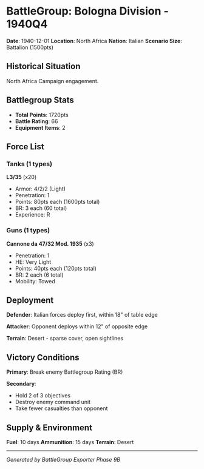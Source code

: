 # BattleGroup: Bologna Division - 1940Q4

**Date**: 1940-12-01
**Location**: North Africa
**Nation**: Italian
**Scenario Size**: Battalion (1500pts)

## Historical Situation

North Africa Campaign engagement.

## Battlegroup Stats

- **Total Points**: 1720pts
- **Battle Rating**: 66
- **Equipment Items**: 2

## Force List

### Tanks (1 types)

**L3/35** (x20)
- Armor: 4/2/2 (Light)
- Penetration: 1
- Points: 80pts each (1600pts total)
- BR: 3 each (60 total)
- Experience: R

### Guns (1 types)

**Cannone da 47/32 Mod. 1935** (x3)
- Penetration: 1
- HE: Very Light
- Points: 40pts each (120pts total)
- BR: 2 each (6 total)
- Mobility: Towed


## Deployment

**Defender**: Italian forces deploy first, within 18" of table edge

**Attacker**: Opponent deploys within 12" of opposite edge

**Terrain**: Desert - sparse cover, open sightlines

## Victory Conditions

**Primary**: Break enemy Battlegroup Rating (BR)

**Secondary**:
- Hold 2 of 3 objectives
- Destroy enemy command unit
- Take fewer casualties than opponent

## Supply & Environment

**Fuel**: 10 days
**Ammunition**: 15 days
**Terrain**: Desert

---

*Generated by BattleGroup Exporter Phase 9B*
